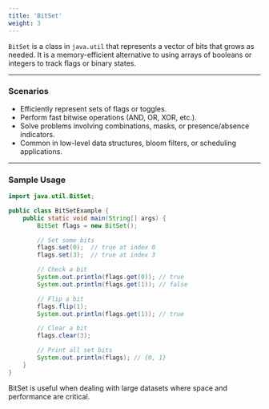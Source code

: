 ```yaml
---
title: 'BitSet'
weight: 3
---
```


`BitSet` is a class in `java.util` that represents a vector of bits that grows as needed. It is a memory-efficient alternative to using arrays of booleans or integers to track flags or binary states.

---

### Scenarios

- Efficiently represent sets of flags or toggles.
- Perform fast bitwise operations (AND, OR, XOR, etc.).
- Solve problems involving combinations, masks, or presence/absence indicators.
- Common in low-level data structures, bloom filters, or scheduling applications.

---

### Sample Usage

```java
import java.util.BitSet;

public class BitSetExample {
    public static void main(String[] args) {
        BitSet flags = new BitSet();

        // Set some bits
        flags.set(0);  // true at index 0
        flags.set(3);  // true at index 3

        // Check a bit
        System.out.println(flags.get(0)); // true
        System.out.println(flags.get(1)); // false

        // Flip a bit
        flags.flip(1);
        System.out.println(flags.get(1)); // true

        // Clear a bit
        flags.clear(3);

        // Print all set bits
        System.out.println(flags); // {0, 1}
    }
}
```

BitSet is useful when dealing with large datasets where space and performance are critical.